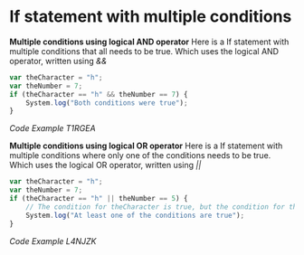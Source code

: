 # If statement with multiple conditions

**Multiple conditions using logical AND operator**
Here is a If statement with multiple conditions that all needs to be true. Which uses the logical AND operator, written using _&&_

```javascript
var theCharacter = "h";
var theNumber = 7;
if (theCharacter == "h" && theNumber == 7) {
    System.log("Both conditions were true");
}
```
_Code Example T1RGEA_

**Multiple conditions using logical OR operator**
Here is a If statement with multiple conditions where only one of the conditions needs to be true. Which uses the logical OR operator, written using _||_

```javascript
var theCharacter = "h";
var theNumber = 7;
if (theCharacter == "h" || theNumber == 5) {
    // The condition for theCharacter is true, but the condition for theNumber is false
    System.log("At least one of the conditions are true");
}
```
_Code Example L4NJZK_